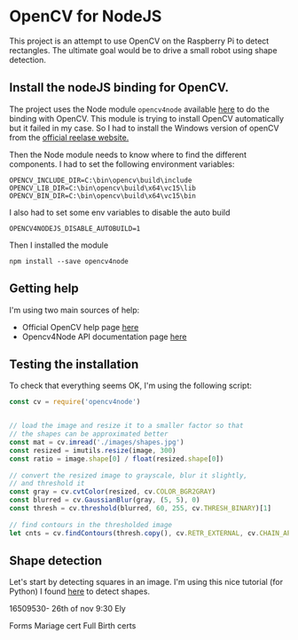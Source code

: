 # OpenCV for NodeJS

This project is an attempt to use OpenCV on the Raspberry Pi to detect rectangles.
The ultimate goal would be to drive a small robot using shape detection.

## Install the nodeJS binding for OpenCV.

The project uses the Node module `opencv4node` available [here](https://github.com/justadudewhohacks/opencv4nodejs) to do the binding with OpenCV.
This module is trying to install OpenCV automatically but it failed in my case. So I had to install the Windows version of openCV from the [official reelase website.](https://www.opencv.org/releases.html)

Then the Node module needs to know where to find the different components.
I had to set the following environment variables:

```
OPENCV_INCLUDE_DIR=C:\bin\opencv\build\include
OPENCV_LIB_DIR=C:\bin\opencv\build\x64\vc15\lib
OPENCV_BIN_DIR=C:\bin\opencv\build\x64\vc15\bin
```

I also had to set some env variables to disable the auto build

```
OPENCV4NODEJS_DISABLE_AUTOBUILD=1
```

Then I installed the module

```
npm install --save opencv4node
```

## Getting help

I'm using two main sources of help:

+ Official OpenCV help page [here](https://docs.opencv.org/3.4.3/)
+ Opencv4Node API documentation page [here](https://justadudewhohacks.github.io/opencv4nodejs/docs/Mat)


## Testing the installation

To check that everything seems OK, I'm using the following script:


```js
const cv = require('opencv4node')


// load the image and resize it to a smaller factor so that
// the shapes can be approximated better
const mat = cv.imread('./images/shapes.jpg')
const resized = imutils.resize(image, 300)
const ratio = image.shape[0] / float(resized.shape[0])
 
// convert the resized image to grayscale, blur it slightly,
// and threshold it
const gray = cv.cvtColor(resized, cv.COLOR_BGR2GRAY)
const blurred = cv.GaussianBlur(gray, (5, 5), 0)
const thresh = cv.threshold(blurred, 60, 255, cv.THRESH_BINARY)[1]
 
// find contours in the thresholded image
let cnts = cv.findContours(thresh.copy(), cv.RETR_EXTERNAL, cv.CHAIN_APPROX_SIMPLE)


```


## Shape detection

Let's start by detecting squares in an image.
I'm using this nice tutorial (for Python) I found [here](https://www.pyimagesearch.com/2016/02/08/opencv-shape-detection/) to detect shapes.

16509530- 26th of nov 9:30
Ely 

Forms
Mariage cert
Full Birth certs 

